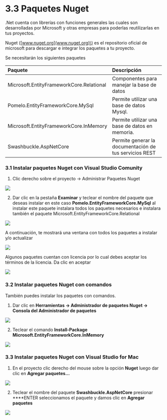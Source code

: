 # 3.3 Paquetes Nuget

.Net cuenta con librerías con funciones generales las cuales son desarrolladas por Microsoft y otras empresas para poderlas reutilizarlas en tus proyectos.

Nuget \([www.nuget.org](www.nuget.org)\)  es el repositorio oficial de microsoft para descargar e integrar los paquetes a tu proyecto.

Se necesitarán los siguientes paquetes

| Paquete | Descripción |
| :--- | :--- |
| Microsoft.EntityFrameworkCore.Relational | Componentes para manejar la base de datos  |
| Pomelo.EntityFrameworkCore.MySql | Permite utilizar una base de datos Mysql.  |
| Microsoft.EntityFrameworkCore.InMemory | Permite utilizar una base de datos en memoria. |
| Swashbuckle.AspNetCore | Permite generar la documentación de tus servicios REST |

### 3.1 Instalar paquetes Nuget con Visual Studio Comunity

1. Clic derecho sobre el proyecto -&gt; Administrar Paquetes Nuget

![](../.gitbook/assets/image%20%2835%29.png)

2. Dar clic en la pestaña **Examinar** y teclear el nombre del paquete que deseas instalar en este caso **Pomelo.EntityFrameworkCore.MySql** al instalar este paquete instalara todos los paquetes necesarios e instalara también el paquete Microsoft.EntityFrameworkCore.Relational

![](../.gitbook/assets/paquetes.png)

A continuación, te mostrará una ventana con todos los paquetes a instalar y/o actualizar

![](../.gitbook/assets/image%20%2891%29.png)

Algunos paquetes cuentan con licencia por lo cual debes aceptar los términos de la licencia. Da clic en aceptar

![](../.gitbook/assets/image%20%2885%29.png)

### 3.2 Instalar paquetes Nuget con comandos

También puedes instalar los paquetes con comandos.

1. Dar clic en **Herramientas -&gt; Administrador de paquetes Nuget -&gt; Consola del Administrador de paquetes**

![](../.gitbook/assets/image%20%28101%29.png)

2. Teclear el comando **Install-Package Microsoft.EntityFrameworkCore.InMemory**

![](../.gitbook/assets/image%20%2848%29.png)

### 3.3 Instalar paquetes Nuget con Visual Studio for Mac

1. En el proyecto clic derecho del mouse sobre la opción **Nuget** luego dar clic en **Agregar paquetes...**

![](../.gitbook/assets/image%20%2865%29.png)

2. Teclear el nombre del paquete **Swashbuckle.AspNetCore** presionar ****ENTER seleccionamos el paquete y damos clic en **Agregar paquetes**

![](../.gitbook/assets/image%20%2816%29.png)



